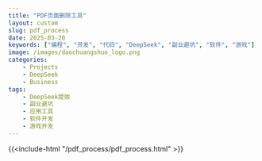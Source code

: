 ```yaml
---
title: "PDF页面删除工具"
layout: custom
slug: pdf_process
date: 2025-03-20
keywords: ["编程", "开发", "代码", "DeepSeek", "副业避坑", "软件", "游戏"]
image: /images/daochuangshuo_logo.png
categories:
    - Projects
    - DeepSeek
    - Business
tags:
    - DeepSeek提效
    - 副业避坑
    - 应用工具
    - 软件开发
    - 游戏开发
---
```

{{<include-html "/pdf_process/pdf_process.html" >}}
